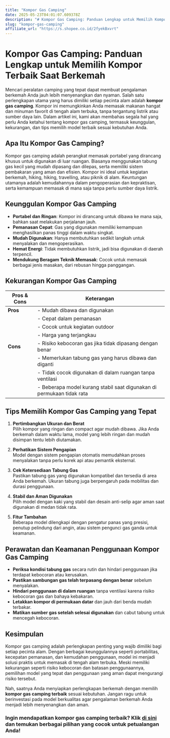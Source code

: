 ```yaml
---
title: "Kompor Gas Camping"
date: 2025-05-23T04:01:07.609378Z
description: "# Kompor Gas Camping: Panduan Lengkap untuk Memilih Kompor Terbaik Saat Berkemah..."
slug: "kompor-gas-camping"
affiliate_url: "https://s.shopee.co.id/2fyekBxvrt"
---
```

# Kompor Gas Camping: Panduan Lengkap untuk Memilih Kompor Terbaik Saat Berkemah

Mencari peralatan camping yang tepat dapat membuat pengalaman berkemah Anda jauh lebih menyenangkan dan nyaman. Salah satu perlengkapan utama yang harus dimiliki setiap pecinta alam adalah **kompor gas camping**. Kompor ini memungkinkan Anda memasak makanan hangat dan minuman favorit di tengah alam terbuka, tanpa tergantung listrik atau sumber daya lain. Dalam artikel ini, kami akan membahas segala hal yang perlu Anda ketahui tentang kompor gas camping, termasuk keunggulan, kekurangan, dan tips memilih model terbaik sesuai kebutuhan Anda.

## Apa Itu Kompor Gas Camping?

Kompor gas camping adalah perangkat memasak portabel yang dirancang khusus untuk digunakan di luar ruangan. Biasanya menggunakan tabung gas kecil yang mudah dipasang dan dilepas, serta memiliki sistem pembakaran yang aman dan efisien. Kompor ini ideal untuk kegiatan berkemah, hiking, hiking, travelling, atau piknik di alam. Keuntungan utamanya adalah kemudahannya dalam pengoperasian dan kepraktisan, serta kemampuan memasak di mana saja tanpa perlu sumber daya listrik.

## Keunggulan Kompor Gas Camping

- **Portabel dan Ringan**: Kompor ini dirancang untuk dibawa ke mana saja, bahkan saat melakukan perjalanan jauh.
- **Pemanasan Cepat**: Gas yang digunakan memiliki kemampuan menghasilkan panas tinggi dalam waktu singkat.
- **Mudah Digunakan**: Hanya membutuhkan sedikit langkah untuk menyalakan dan mengoperasikan.
- **Hemat Energi**: Tidak membutuhkan listrik, jadi bisa digunakan di daerah terpencil.
- **Mendukung Beragam Teknik Memasak**: Cocok untuk memasak berbagai jenis masakan, dari rebusan hingga panggangan.

## Kekurangan Kompor Gas Camping

| **Pros & Cons**               | **Keterangan**                                             |
|-------------------------------|-------------------------------------------------------------|
| **Pros**                     | - Mudah dibawa dan digunakan                                |
|                               | - Cepat dalam pemanasan                                    |
|                               | - Cocok untuk kegiatan outdoor                              |
|                               | - Harga yang terjangkau                                    |
| **Cons**                     | - Risiko kebocoran gas jika tidak dipasang dengan benar    |
|                               | - Memerlukan tabung gas yang harus dibawa dan diganti      |
|                               | - Tidak cocok digunakan di dalam ruangan tanpa ventilasi   |
|                               | - Beberapa model kurang stabil saat digunakan di permukaan tidak rata |

## Tips Memilih Kompor Gas Camping yang Tepat

1. **Pertimbangkan Ukuran dan Berat**  
Pilih kompor yang ringan dan compact agar mudah dibawa. Jika Anda berkemah dalam waktu lama, model yang lebih ringan dan mudah disimpan tentu lebih diutamakan.

2. **Perhatikan Sistem Pengapian**  
Model dengan sistem pengapian otomatis memudahkan proses menyalakan tanpa perlu korek api atau pemantik eksternal.

3. **Cek Ketersediaan Tabung Gas**  
Pastikan tabung gas yang digunakan kompatibel dan tersedia di area Anda berkemah. Ukuran tabung juga berpengaruh pada mobilitas dan durasi penggunaan.

4. **Stabil dan Aman Digunakan**  
Pilih model dengan kaki yang stabil dan desain anti-selip agar aman saat digunakan di medan tidak rata.

5. **Fitur Tambahan**  
Beberapa model dilengkapi dengan pengatur panas yang presisi, penutup pelindung dari angin, atau sistem pengunci gas ganda untuk keamanan.

## Perawatan dan Keamanan Penggunaan Kompor Gas Camping

- **Periksa kondisi tabung gas** secara rutin dan hindari penggunaan jika terdapat kebocoran atau kerusakan.
- **Pastikan sambungan gas telah terpasang dengan benar** sebelum menyalakan.
- **Hindari penggunaan di dalam ruangan** tanpa ventilasi karena risiko kebocoran gas dan bahaya kebakaran.
- **Letakkan kompor di permukaan datar** dan jauh dari benda mudah terbakar.
- **Matikan sumber gas setelah selesai digunakan** dan cabut tabung untuk mencegah kebocoran.

## Kesimpulan

Kompor gas camping adalah perlengkapan penting yang wajib dimiliki bagi setiap pecinta alam. Dengan berbagai keunggulannya seperti portabilitas, kecepatan pemanasan, dan kemudahan penggunaan, model ini menjadi solusi praktis untuk memasak di tengah alam terbuka. Meski memiliki kekurangan seperti risiko kebocoran dan batasan penggunaannya, pemilihan model yang tepat dan penggunaan yang aman dapat mengurangi risiko tersebut.

Nah, saatnya Anda menyiapkan perlengkapan berkemah dengan memilih **kompor gas camping terbaik** sesuai kebutuhan. Jangan ragu untuk berinvestasi pada model berkualitas agar pengalaman berkemah Anda menjadi lebih menyenangkan dan aman.

### Ingin mendapatkan kompor gas camping terbaik? Klik [di sini](https://s.shopee.co.id/2fyekBxvrt) dan temukan berbagai pilihan yang cocok untuk petualangan Anda!